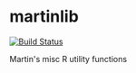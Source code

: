 # martinlib

[![Build Status](https://travis-ci.org/aryeelab/martinlib.svg?branch=master)](https://travis-ci.org/aryeelab/martinlib)

Martin's misc R utility functions

